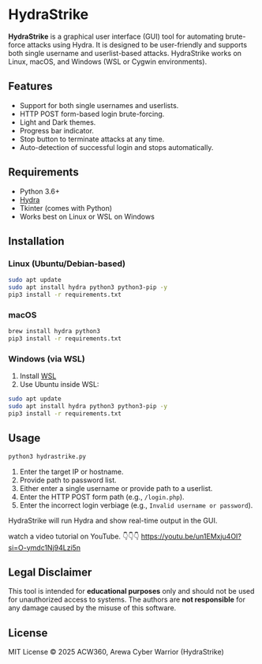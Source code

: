 
# HydraStrike

**HydraStrike** is a graphical user interface (GUI) tool for automating brute-force attacks using Hydra. It is designed to be user-friendly and supports both single username and userlist-based attacks. HydraStrike works on Linux, macOS, and Windows (WSL or Cygwin environments).

## Features

- Support for both single usernames and userlists.
- HTTP POST form-based login brute-forcing.
- Light and Dark themes.
- Progress bar indicator.
- Stop button to terminate attacks at any time.
- Auto-detection of successful login and stops automatically.

## Requirements

- Python 3.6+
- [Hydra](https://github.com/vanhauser-thc/thc-hydra)
- Tkinter (comes with Python)
- Works best on Linux or WSL on Windows

## Installation

### Linux (Ubuntu/Debian-based)

```bash
sudo apt update
sudo apt install hydra python3 python3-pip -y
pip3 install -r requirements.txt
```

### macOS

```bash
brew install hydra python3
pip3 install -r requirements.txt
```

### Windows (via WSL)

1. Install [WSL](https://learn.microsoft.com/en-us/windows/wsl/install)
2. Use Ubuntu inside WSL:

```bash
sudo apt update
sudo apt install hydra python3 python3-pip -y
pip3 install -r requirements.txt
```

## Usage

```bash
python3 hydrastrike.py
```

1. Enter the target IP or hostname.
2. Provide path to password list.
3. Either enter a single username or provide path to a userlist.
4. Enter the HTTP POST form path (e.g., `/login.php`).
5. Enter the incorrect login verbiage (e.g., `Invalid username or password`).

HydraStrike will run Hydra and show real-time output in the GUI.

 watch a video tutorial on YouTube.
 👇👇👇
 https://youtu.be/un1EMxju4OI?si=O-ymdc1Nj94Lzi5n
 
## Legal Disclaimer

This tool is intended for **educational purposes** only and should not be used for unauthorized access to systems. The authors are **not responsible** for any damage caused by the misuse of this software.

## License

MIT License © 2025 ACW360, Arewa Cyber Warrior (HydraStrike)
